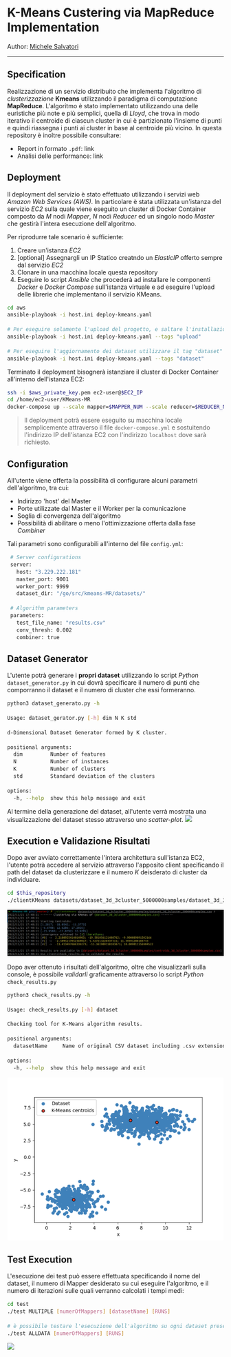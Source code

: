 # K-Means Custering via MapReduce Implementation 

Author: [Michele Salvatori](https://github.com/michsalvv)

--- 
## Specification

Realizzazione di un servizio distribuito che implementa l'algoritmo di *clusterizzazione* **Kmeans** utilizzando il paradigma di computazione **MapReduce**. 
L'algoritmo è stato implementato utilizzando una delle euristiche più note e più semplici, quella di *Lloyd*, che trova in modo iterativo il centroide di ciascun cluster in cui è partizionato l'insieme di punti e quindi riassegna i punti ai cluster in base al centroide più vicino. 
In questa repository è inoltre possibile consultare:
* Report in formato `.pdf`: link
* Analisi delle performance: link

## Deployment
Il deployment del servizio è stato effettuato utilizzando i servizi web *Amazon Web Services (AWS)*. In particolare è stata utilizzata un'istanza del servizio *EC2* sulla quale viene eseguito un cluster di Docker Container composto da $M$ nodi *Mapper*, $N$ nodi *Reducer* ed un singolo nodo *Master* che gestirà l'intera esecuzione dell'algoritmo. 

Per riprodurre tale scenario è sufficiente:
1. Creare un'istanza *EC2*
2. [optional] Assegnargli un IP Statico creatndo un *ElasticIP* offerto sempre dal servizio *EC2* 
3. Clonare in una macchina locale questa repository
4. Eseguire lo script *Ansible* che procederà ad installare le componenti *Docker* e *Docker Compose* sull'istanza virtuale e ad eseguire l'upload delle librerie che implementano il servizio KMeans.

```bash
cd aws
ansible-playbook -i host.ini deploy-kmeans.yaml

# Per eseguire solamente l'upload del progetto, e saltare l'installazione Docker, utilizzare il tag "upload"
ansible-playbook -i host.ini deploy-kmeans.yaml --tags "upload"

# Per eseguire l'aggiornamento dei dataset utilizzare il tag "dataset"
ansible-playbook -i host.ini deploy-kmeans.yaml --tags "dataset"
```

Terminato il deployment bisognerà istanziare il cluster di Docker Container all'interno dell'istanza EC2:
```bash
ssh -i $aws_private_key.pem ec2-user@$EC2_IP
cd /home/ec2-user/KMeans-MR
docker-compose up --scale mapper=$MAPPER_NUM --scale reducer=$REDUCER_NUM
```

> Il deployment potrà essere eseguito su macchina locale semplicemente attraverso il file `docker-compose.yml` e sostuitendo l'indirizzo IP dell'istanza EC2 con l'indirizzo `localhost` dove sarà richiesto.  
## Configuration
All'utente viene offerta la possibilità di configurare alcuni parametri dell'algoritmo, tra cui:
- Indirizzo 'host' del Master
- Porte utilizzate dal Master e il Worker per la comunicazione
- Soglia di convergenza dell'algoritmo
- Possibilità di abilitare o meno l'ottimizzazione offerta dalla fase *Combiner*

Tali parametri sono configurabili all'interno del file `config.yml`:
```bash
 # Server configurations
 server:
   host: "3.229.222.181"
   master_port: 9001
   worker_port: 9999
   dataset_dir: "/go/src/kmeans-MR/datasets/"
 
 # Algorithm parameters
 parameters:
   test_file_name: "results.csv"
   conv_thresh: 0.002
   combiner: true
```
## Dataset Generator
L'utente potrà generare i **propri dataset** utilizzando lo script *Python* `dataset_generator.py` in cui dovrà specificare il numero di punti che comporranno il dataset e il numero di cluster che essi formeranno.
```bash
python3 dataset_generato.py -h

Usage: dataset_gerator.py [-h] dim N K std

d-Dimensional Dataset Generator formed by K cluster.

positional arguments:
  dim         Number of features
  N           Number of instances
  K           Number of clusters
  std         Standard deviation of the clusters

options:
  -h, --help  show this help message and exit
```

Al termine della generazione del dataset, all'utente verrà mostrata una visualizzazione del dataset stesso attraverso uno *scatter-plot*.
![](docs/dataset_generator.png)

## Execution e Validazione Risultati
Dopo aver avviato correttamente l'intera architettura sull'istanza EC2, l'utente potrà accedere al servizio attraverso l'apposito client specificando il path del dataset da clusterizzare e il numero $K$ deisderato di cluster da individuare.
```bash
cd $this_repository
./clientKMeans datasets/dataset_3d_3cluster_5000000samples/dataset_3d_3cluster_5000000samples.csv 3
```

![](docs/execution.png)

Dopo aver ottenuto i risultati dell'algoritmo, oltre che visualizzarli sulla console, è possibile *validarli* graficamente attraverso lo script *Python* `check_results.py`
```bash
python3 check_results.py -h

Usage: check_results.py [-h] dataset

Checking tool for K-Means algorithm results.

positional arguments:
  datasetName     Name of original CSV dataset including .csv extension

options:
  -h, --help  show this help message and exit
```
![](docs/validation.png)

## Test Execution
L'esecuzione dei test può essere effettuata specificando il nome del dataset, il numero di Mapper desiderato su cui eseguire l'algoritmo, e il numero di iterazioni sulle quali verranno calcolati i tempi medi:
```bash
cd test
./test MULTIPLE [numerOfMappers] [datasetName] [RUNS]

# è possibile testare l'esecuzione dell'algoritmo su ogni dataset presente nella directory `datasets/`
./test ALLDATA [numerOfMappers] [RUNS]
```

![](docs/testexecution.png)
